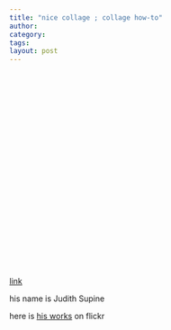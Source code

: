 ```yaml
---
title: "nice collage ; collage how-to"
author:
category: 
tags: 
layout: post
---
```

<object width="425" height="350"><param name="movie" value="http://www.youtube.com/v/gaBJB3VDWvg"></param><param name="wmode" value="transparent"></param><embed src="http://www.youtube.com/v/gaBJB3VDWvg" type="application/x-shockwave-flash" wmode="transparent" width="425" height="350"></embed></object>

<a href="http://www.youtube.com/watch?v=gaBJB3VDWvg">link</a>

his name is Judith Supine

here is <a href="http://flickr.com/photos/tags/judithsupine/clusters/">his works</a> on flickr

